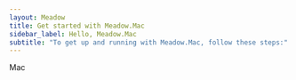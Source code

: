 ```yaml
---
layout: Meadow
title: Get started with Meadow.Mac
sidebar_label: Hello, Meadow.Mac
subtitle: "To get up and running with Meadow.Mac, follow these steps:"
---
```


Mac